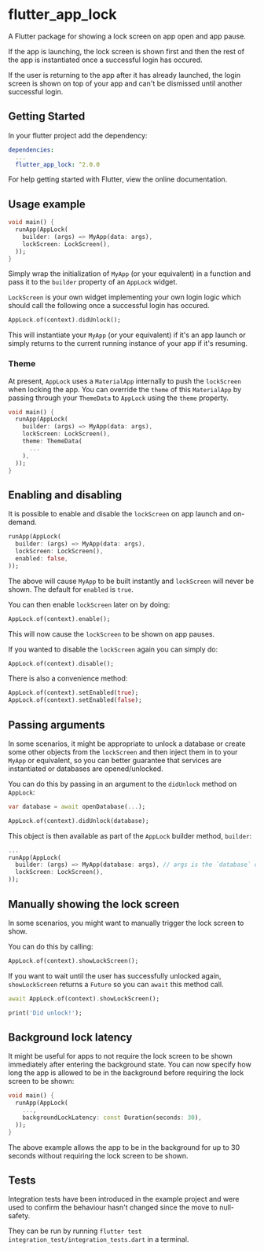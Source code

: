 # flutter_app_lock

A Flutter package for showing a lock screen on app open and app pause.

If the app is launching, the lock screen is shown first and then the rest of the app is instantiated once a successful login has occured.

If the user is returning to the app after it has already launched, the login screen is shown on top of your app and can't be dismissed until another successful login.

## Getting Started

In your flutter project add the dependency:

```yaml
dependencies:
  ...
  flutter_app_lock: ^2.0.0
```

For help getting started with Flutter, view the online documentation.

## Usage example

```dart
void main() {
  runApp(AppLock(
    builder: (args) => MyApp(data: args),
    lockScreen: LockScreen(),
  ));
}
```

Simply wrap the initialization of `MyApp` (or your equivalent) in a function and pass it to the `builder` property of an `AppLock` widget.

`LockScreen` is your own widget implementing your own login logic which should call the following once a successful login has occured.

```dart
AppLock.of(context).didUnlock();
```

This will instantiate your `MyApp` (or your equivalent) if it's an app launch or simply returns to the current running instance of your app if it's resuming.

### Theme

At present, `AppLock` uses a `MaterialApp` internally to push the `lockScreen` when locking the app. You can override the `theme` of this `MaterialApp` by passing through your `ThemeData` to `AppLock` using the `theme` property.

```dart
void main() {
  runApp(AppLock(
    builder: (args) => MyApp(data: args),
    lockScreen: LockScreen(),
    theme: ThemeData(
      ...
    ),
  ));
}
```

## Enabling and disabling

It is possible to enable and disable the `lockScreen` on app launch and on-demand.

```dart
runApp(AppLock(
  builder: (args) => MyApp(data: args),
  lockScreen: LockScreen(),
  enabled: false,
));
```

The above will cause `MyApp` to be built instantly and `lockScreen` will never be shown. The default for `enabled` is `true`.

You can then enable `lockScreen` later on by doing:

```dart
AppLock.of(context).enable();
```

This will now cause the `lockScreen` to be shown on app pauses.

If you wanted to disable the `lockScreen` again you can simply do:

```dart
AppLock.of(context).disable();
```

There is also a convenience method:

```dart
AppLock.of(context).setEnabled(true);
AppLock.of(context).setEnabled(false);
```

## Passing arguments

In some scenarios, it might be appropriate to unlock a database or create some other objects from the `lockScreen` and then inject them in to your `MyApp` or equivalent, so you can better guarantee that services are instantiated or databases are opened/unlocked.

You can do this by passing in an argument to the `didUnlock` method on `AppLock`:

```dart
var database = await openDatabase(...);

AppLock.of(context).didUnlock(database);
```

This object is then available as part of the `AppLock` builder method, `builder`:

```dart
...
runApp(AppLock(
  builder: (args) => MyApp(database: args), // args is the `database` object passed in to `didUnlock`
  lockScreen: LockScreen(),
));
```

## Manually showing the lock screen

In some scenarios, you might want to manually trigger the lock screen to show.

You can do this by calling:

```dart
AppLock.of(context).showLockScreen();
```

If you want to wait until the user has successfully unlocked again, `showLockScreen` returns a `Future` so you can `await` this method call.

```dart
await AppLock.of(context).showLockScreen();

print('Did unlock!');
```

## Background lock latency

It might be useful for apps to not require the lock screen to be shown immediately after entering the background state. You can now specify how long the app is allowed to be in the background before requiring the lock screen to be shown:

```dart
void main() {
  runApp(AppLock(
    ...,
    backgroundLockLatency: const Duration(seconds: 30),
  ));
}
```

The above example allows the app to be in the background for up to 30 seconds without requiring the lock screen to be shown.

## Tests

Integration tests have been introduced in the example project and were used to confirm the behaviour hasn't changed since the move to null-safety.

They can be run by running `flutter test integration_test/integration_tests.dart` in a terminal.
